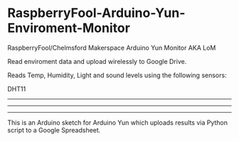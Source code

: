 RaspberryFool-Arduino-Yun-Enviroment-Monitor
============================================

RaspberryFool/Chelmsford Makerspace Arduino Yun Monitor AKA LoM

Read enviroment data and upload wirelessly to Google Drive.

Reads Temp, Humidity, Light and sound levels using the following sensors:

DHT11
***
***
***

This is an Arduino sketch for Arduino Yun which uploads results via Python script to a Google Spreadsheet.
